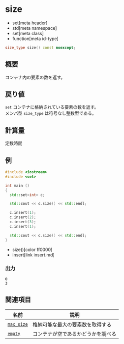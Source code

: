 # size
* set[meta header]
* std[meta namespace]
* set[meta class]
* function[meta id-type]

```cpp
size_type size() const noexcept;
```

## 概要
コンテナ内の要素の数を返す。


## 戻り値
`set` コンテナに格納されている要素の数を返す。  
メンバ型 `size_type` は符号なし整数型である。


## 計算量
定数時間


## 例
```cpp example
#include <iostream>
#include <set>

int main ()
{
  std::set<int> c;

  std::cout << c.size() << std::endl;

  c.insert(1);
  c.insert(2);
  c.insert(3);
  c.insert(1);

  std::cout << c.size() << std::endl;
}
```
* size()[color ff0000]
* insert[link insert.md]

### 出力
```
0
3
```

## 関連項目

| 名前                        | 説明                               |
|-----------------------------|------------------------------------|
| [`max_size`](max_size.md) | 格納可能な最大の要素数を取得する   |
| [`empty`](empty.md)       | コンテナが空であるかどうかを調べる |
